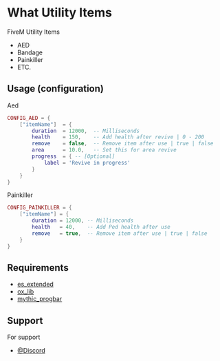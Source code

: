 
# What Utility Items

FiveM Utility Items
- AED 
- Bandage
- Painkiller
- ETC.


## Usage (configuration)

Aed

```lua
CONFIG_AED = {
    ["itemName"]  = {
        duration  = 12000,  -- Milliseconds 
        health    = 150,    -- Add health after revive | 0 - 200
        remove    = false,  -- Remove item after use | true | false
        area      = 10.0,   -- Set this for area revive
        progress  = { -- [Optional]
            label = 'Revive in progress'
        }
    }
}
```
    

Painkiller

```lua
CONFIG_PAINKILLER = {
    ["itemName"] = {
        duration = 12000, -- Milliseconds 
        health   = 40,    -- Add Ped health after use
        remove   = true,  -- Remove item after use | true | false
    }
}
```

## Requirements
- [es_extended](https://docs.esx-framework.org/en)
- [ox_lib](https://overextended.dev/ox_lib)
- [mythic_progbar](https://github.com/TaemuruTempest/mythic_progbar)

## Support

For support
- [@Discord](http://discord.gg/HTpBuFXhUy)
